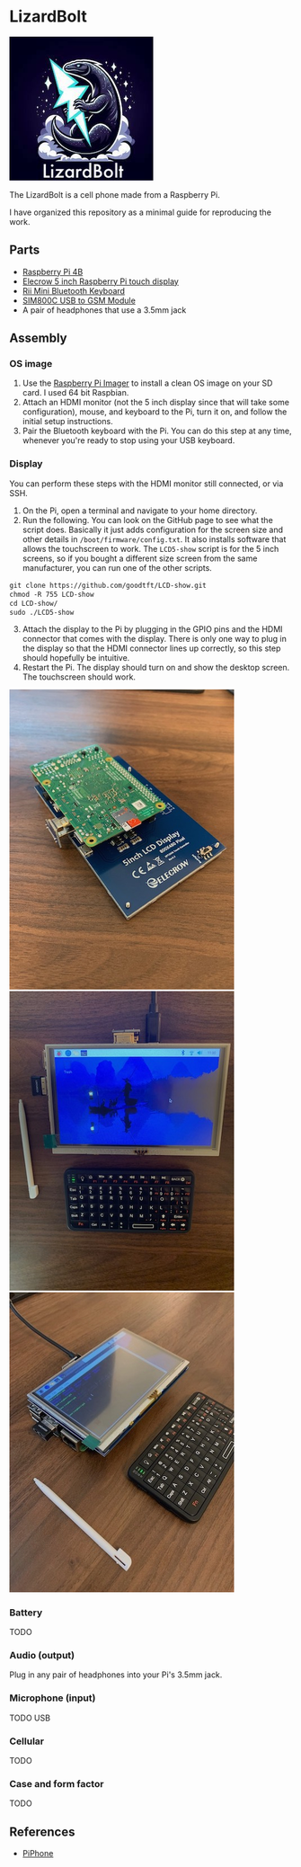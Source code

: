 # LizardBolt

![logo](media/logo_256_256_with_name.jpg)

The LizardBolt is a cell phone made from a Raspberry Pi.

I have organized this repository as a minimal guide for reproducing the work.

## Parts

* [Raspberry Pi 4B](https://www.raspberrypi.com/products/raspberry-pi-4-model-b/)
* [Elecrow 5 inch Raspberry Pi touch display](https://www.elecrow.com/hdmi-5-inch-800x480-tft-display-for-raspberry-pi-b-p-1384.html)
* [Rii Mini Bluetooth Keyboard](http://www.riitek.com/product/259.html)
* [SIM800C USB to GSM Module](https://www.amazon.com/dp/B0B64X81LD?psc=1&ref=ppx_yo2ov_dt_b_product_details)
* A pair of headphones that use a 3.5mm jack

## Assembly

### OS image

1. Use the [Raspberry Pi Imager](https://www.raspberrypi.com/software/) to install a clean OS image on your SD card. I used 64 bit Raspbian.
2. Attach an HDMI monitor (not the 5 inch display since that will take some configuration), mouse, and keyboard to the Pi, turn it on, and follow the initial setup instructions.
3. Pair the Bluetooth keyboard with the Pi. You can do this step at any time, whenever you're ready to stop using your USB keyboard.

### Display

You can perform these steps with the HDMI monitor still connected, or via SSH.

1. On the Pi, open a terminal and navigate to your home directory.
2. Run the following. You can look on the GitHub page to see what the script does. Basically it just adds configuration for the screen size and other details in `/boot/firmware/config.txt`. It also installs software that allows the touchscreen to work. The `LCD5-show` script is for the 5 inch screens, so if you bought a different size screen from the same manufacturer, you can run one of the other scripts.
```shell
git clone https://github.com/goodtft/LCD-show.git
chmod -R 755 LCD-show
cd LCD-show/
sudo ./LCD5-show
```
3. Attach the display to the Pi by plugging in the GPIO pins and the HDMI connector that comes with the display. There is only one way to plug in the display so that the HDMI connector lines up correctly, so this step should hopefully be intuitive.
4. Restart the Pi. The display should turn on and show the desktop screen. The touchscreen should work.

![](media/pi_display_plugin.jpeg)
![](media/pi_display_on_1.jpeg)
![](media/pi_display_on_2.jpeg)

### Battery

TODO

### Audio (output)

Plug in any pair of headphones into your Pi's 3.5mm jack.

### Microphone (input)

TODO USB

### Cellular

TODO

### Case and form factor

TODO

## References

* [PiPhone](https://github.com/climberhunt/PiPhone)

